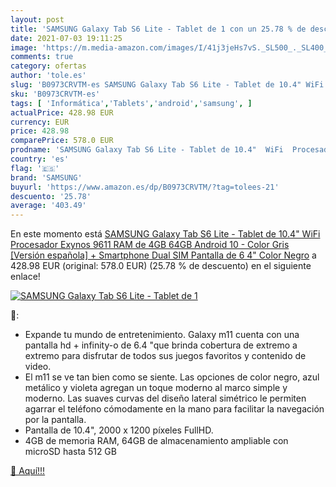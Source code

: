 ```yaml
---
layout: post
title: 'SAMSUNG Galaxy Tab S6 Lite - Tablet de 1 con un 25.78 % de descuento'
date: 2021-07-03 19:11:25
image: 'https://m.media-amazon.com/images/I/41j3jeHs7vS._SL500_._SL400_.jpg'
comments: true
category: ofertas
author: 'tole.es'
slug: 'B0973CRVTM-es SAMSUNG Galaxy Tab S6 Lite - Tablet de 10.4" WiFi...'
sku: 'B0973CRVTM-es'
tags: [ 'Informática','Tablets','android','samsung', ]
actualPrice: 428.98 EUR
currency: EUR
price: 428.98
comparePrice: 578.0 EUR
prodname: 'SAMSUNG Galaxy Tab S6 Lite - Tablet de 10.4"  WiFi  Procesador Exynos 9611  RAM de 4GB  64GB  Android 10  - Color Gris [Versión española] + Smartphone Dual SIM  Pantalla de 6 4"  Color Negro'
country: 'es'
flag: '🇪🇸'
brand: 'SAMSUNG'
buyurl: 'https://www.amazon.es/dp/B0973CRVTM/?tag=tolees-21'
descuento: '25.78'
average: '403.49'
---
```


En este momento está [SAMSUNG Galaxy Tab S6 Lite - Tablet de 10.4"  WiFi  Procesador Exynos 9611  RAM de 4GB  64GB  Android 10  - Color Gris [Versión española] + Smartphone Dual SIM  Pantalla de 6 4"  Color Negro](https://www.amazon.es/dp/B0973CRVTM/?tag=tolees-21) a 428.98 EUR (original: 578.0 EUR) (25.78 %  de descuento) en el siguiente enlace!

[![SAMSUNG Galaxy Tab S6 Lite - Tablet de 1](https://m.media-amazon.com/images/I/41j3jeHs7vS._SL500_._SL400_.jpg)](https://www.amazon.es/dp/B0973CRVTM/?tag=tolees-21)

🔎:

- Expande tu mundo de entretenimiento. Galaxy m11 cuenta con una pantalla hd + infinity-o de 6.4 "que brinda cobertura de extremo a extremo para disfrutar de todos sus juegos favoritos y contenido de video.
- El m11 se ve tan bien como se siente. Las opciones de color negro, azul metálico y violeta agregan un toque moderno al marco simple y moderno. Las suaves curvas del diseño lateral simétrico le permiten agarrar el teléfono cómodamente en la mano para facilitar la navegación por la pantalla.
- Pantalla de 10.4", 2000 x 1200 píxeles FullHD.
- 4GB de memoria RAM, 64GB de almacenamiento ampliable con microSD hasta 512 GB

[🛒 Aquí!!!](https://www.amazon.es/dp/B0973CRVTM/?tag=tolees-21)
